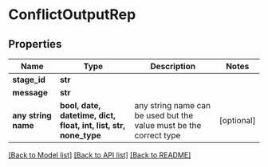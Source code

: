 # ConflictOutputRep


## Properties
Name | Type | Description | Notes
------------ | ------------- | ------------- | -------------
**stage_id** | **str** |  | 
**message** | **str** |  | 
**any string name** | **bool, date, datetime, dict, float, int, list, str, none_type** | any string name can be used but the value must be the correct type | [optional]

[[Back to Model list]](../README.md#documentation-for-models) [[Back to API list]](../README.md#documentation-for-api-endpoints) [[Back to README]](../README.md)


